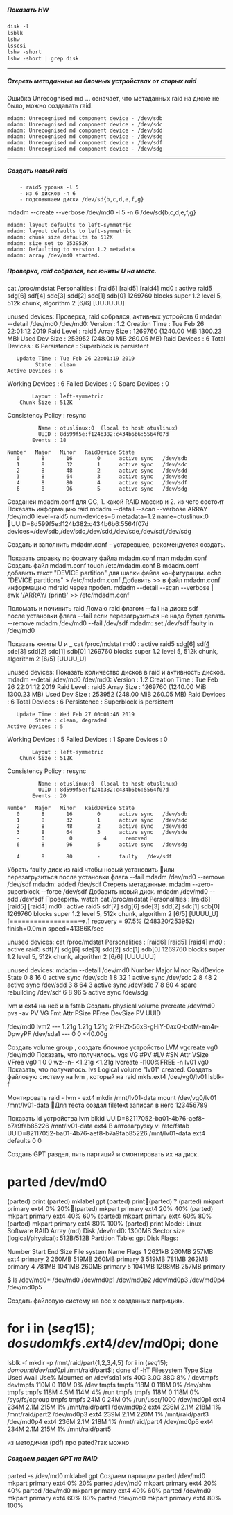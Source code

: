 
##### Показать HW
```html
disk -l
lsblk
lshw
lsscsi
lshw -short
lshw -short | grep disk
```
---

##### Стереть метаданные на блочных устройствах от старых raid
Ошибка Unrecognised md ... означает, что метаданных raid на диске не было, можно создавать raid.
```mdadm --zero-superblock --force /dev/sd{b,c,d,e,f,g}
mdadm: Unrecognised md component device - /dev/sdb
mdadm: Unrecognised md component device - /dev/sdc
mdadm: Unrecognised md component device - /dev/sdd
mdadm: Unrecognised md component device - /dev/sde
mdadm: Unrecognised md component device - /dev/sdf
mdadm: Unrecognised md component device - /dev/sdg
```

---

##### Создать новый raid
```	- устройство md0 
	- raid5 уровня -l 5
	- из 6 дисков -n 6
	- подсовываем диски /dev/sd{b,c,d,e,f,g}
```
mdadm --create --verbose /dev/md0 -l 5 -n 6 /dev/sd{b,c,d,e,f,g}
```
mdadm: layout defaults to left-symmetric
mdadm: layout defaults to left-symmetric
mdadm: chunk size defaults to 512K
mdadm: size set to 253952K
mdadm: Defaulting to version 1.2 metadata
mdadm: array /dev/md0 started.
```
##### Проверка, raid собрался, все юниты U на месте.
cat /proc/mdstat
Personalities : [raid6] [raid5] [raid4]
md0 : active raid5 sdg[6] sdf[4] sde[3] sdd[2] sdc[1] sdb[0]
      1269760 blocks super 1.2 level 5, 512k chunk, algorithm 2 [6/6] [UUUUUU]

unused devices: <none>
Проверка, raid собрался, активных устройств 6
mdadm --detail /dev/md0
 /dev/md0:
           Version : 1.2
     Creation Time : Tue Feb 26 22:01:12 2019
        Raid Level : raid5
        Array Size : 1269760 (1240.00 MiB 1300.23 MB)
     Used Dev Size : 253952 (248.00 MiB 260.05 MB)
      Raid Devices : 6
     Total Devices : 6
       Persistence : Superblock is persistent

       Update Time : Tue Feb 26 22:01:19 2019
             State : clean
    Active Devices : 6
   Working Devices : 6
    Failed Devices : 0
     Spare Devices : 0

            Layout : left-symmetric
        Chunk Size : 512K

Consistency Policy : resync

              Name : otuslinux:0  (local to host otuslinux)
              UUID : 8d599f5e:f124b382:c434b6b6:5564f07d
            Events : 18

    Number   Major   Minor   RaidDevice State
       0       8       16        0      active sync   /dev/sdb
       1       8       32        1      active sync   /dev/sdc
       2       8       48        2      active sync   /dev/sdd
       3       8       64        3      active sync   /dev/sde
       4       8       80        4      active sync   /dev/sdf
       6       8       96        5      active sync   /dev/sdg

Созданеи mdadm.conf для ОС, 
	1. какой RAID массив и 
	2. из чего состоит
Показать информацию raid
mdadm --detail --scan --verbose
ARRAY /dev/md0 level=raid5 num-devices=6 metadata=1.2 name=otuslinux:0 UUID=8d599f5e:f124b382:c434b6b6:5564f07d
   devices=/dev/sdb,/dev/sdc,/dev/sdd,/dev/sde,/dev/sdf,/dev/sdg


Создать и заполнить mdadm.conf  - устаревшее, рекомендуется создать.

Показать справку по формату файла mdadm.conf
man mdadm.conf
Создать файл mdadm.conf
touch /etc/mdadm.conf
В mdadm.conf добавить текст "DEVICE partition" для шапки файла конфигурации.
echo "DEVICE partitions" > /etc/mdadm.conf
Добавить >>  в файл mdadm.conf информацию mdraid через пробел.
mdadm --detail --scan --verbose | awk '/ARRAY/ {print}' >> /etc/mdadm.conf


Поломать и починить raid
Ломаю raid флагом --fail на диске sdf  
после установки флага --fail если перезагрузиться не надо будет делать --remove
mdadm /dev/md0 --fail /dev/sdf
mdadm: set /dev/sdf faulty in /dev/md0

Показать юниты U и _
cat /proc/mdstat
md0 : active raid5 sdg[6] sdf[4](F) sde[3] sdd[2] sdc[1] sdb[0]
      1269760 blocks super 1.2 level 5, 512k chunk, algorithm 2 [6/5] [UUUU_U]

unused devices: <none>
Показать количество дисков в raid и активность дисков.
mdadm --detail /dev/md0
/dev/md0:
           Version : 1.2
     Creation Time : Tue Feb 26 22:01:12 2019
        Raid Level : raid5
        Array Size : 1269760 (1240.00 MiB 1300.23 MB)
     Used Dev Size : 253952 (248.00 MiB 260.05 MB)
      Raid Devices : 6
     Total Devices : 6
       Persistence : Superblock is persistent

       Update Time : Wed Feb 27 00:01:46 2019
             State : clean, degraded
    Active Devices : 5
   Working Devices : 5
    Failed Devices : 1
     Spare Devices : 0

            Layout : left-symmetric
        Chunk Size : 512K

Consistency Policy : resync

              Name : otuslinux:0  (local to host otuslinux)
              UUID : 8d599f5e:f124b382:c434b6b6:5564f07d
            Events : 20

    Number   Major   Minor   RaidDevice State
       0       8       16        0      active sync   /dev/sdb
       1       8       32        1      active sync   /dev/sdc
       2       8       48        2      active sync   /dev/sdd
       3       8       64        3      active sync   /dev/sde
       -       0        0          4      removed
       6       8       96        5      active sync   /dev/sdg

       4       8       80        -      faulty   /dev/sdf



Убрать faulty диск из raid  чтобы новый установить или перезагрузиться после установки флага --fail
mdadm /dev/md0 --remove /dev/sdf
mdadm: added /dev/sdf
Стереть метаданные.
mdadm --zero-superblock --force /dev/sdf
Добавить новый диск.
mdadm /dev/md0 --add /dev/sdf
Проверить.
watch cat /proc/mdstat
Personalities : [raid6] [raid5] [raid4]
md0 : active raid5 sdf[7] sdg[6] sde[3] sdd[2] sdc[1] sdb[0]
      1269760 blocks super 1.2 level 5, 512k chunk, algorithm 2 [6/5] [UUUU_U]
      [===================>.]  recovery = 97.5% (248320/253952) finish=0.0min speed=41386K/sec

unused devices: <none>
cat /proc/mdstat
Personalities : [raid6] [raid5] [raid4]
md0 : active raid5 sdf[7] sdg[6] sde[3] sdd[2] sdc[1] sdb[0]
      1269760 blocks super 1.2 level 5, 512k chunk, algorithm 2 [6/6] [UUUUUU]

unused devices: <none>
mdadm --detail /dev/md0
    Number   Major   Minor   RaidDevice State
       0       8       16        0      active sync   /dev/sdb
       1       8       32        1      active sync   /dev/sdc
       2       8       48        2      active sync   /dev/sdd
       3       8       64        3      active sync   /dev/sde
       7       8       80        4      spare rebuilding   /dev/sdf
       6       8       96        5      active sync   /dev/sdg

lvm и ext4 на неё и в fstab
Создать physical volume
pvcreate /dev/md0
pvs -av
  PV         VG Fmt  Attr PSize PFree DevSize PV UUID

  /dev/md0      lvm2 ---  1.21g 1.21g   1.21g 2rPHZt-56xB-gHiY-0axQ-botM-am4r-DpwyPF
  /dev/sda1          ---     0     0  <40.00g

Создать volume group , создать блочное устройство LVM
vgcreate vg0 /dev/md0
Показать, что получилось.
vgs
  VG  #PV #LV #SN Attr   VSize  VFree
  vg0   1   0   0 wz--n- <1.21g <1.21g
lvcreate -l100%FREE -n lv01 vg0
Показать, что получилось.
lvs
  Logical volume "lv01" created.
Создать файловую систему на lvm , который на raid
mkfs.ext4 /dev/vg0/lv01
lsblk-f

Монтировать raid - lvm - ext4
mkdir /mnt/lv01-data
mount /dev/vg0/lv01 /mnt/lv01-data
Для теста создал filetext записал в него 123456789

Показать id устройства lvm
blkid
UUID=82117052-ba01-4b76-aef8-b7a9fab85226 /mnt/lv01-data ext4
В автозагрузку
vi /etc/fstab
UUID=82117052-ba01-4b76-aef8-b7a9fab85226 /mnt/lv01-data ext4 defaults  0 0

Создать GPT раздел, пять партиций и смонтировать их на диск.

# parted /dev/md0
(parted) print
(parted) mklabel gpt
(parted) print(parted) ?
(parted) mkpart primary ext4 0% 20%(parted) mkpart primary ext4 20% 40%
(parted) mkpart primary ext4 40% 60%
(parted) mkpart primary ext4 60% 80%
(parted) mkpart primary ext4 80% 100%
(parted) print
Model: Linux Software RAID Array (md)
Disk /dev/md0: 1300MB
Sector size (logical/physical): 512B/512B
Partition Table: gpt
Disk Flags:

Number  Start   End     Size   File system  Name     Flags
 1      2621kB  260MB   257MB  ext4         primary
 2      260MB   519MB   260MB               primary
 3      519MB   781MB   262MB               primary
 4      781MB   1041MB  260MB               primary
 5      1041MB  1298MB  257MB               primary

$ ls /dev/md0*
/dev/md0  /dev/md0p1  /dev/md0p2  /dev/md0p3  /dev/md0p4  /dev/md0p5

Создать файловую систему на все х созданных патрициях.
# for i in $(seq 1 5); do sudo mkfs.ext4 /dev/md0p$i; done
lsblk -f
mkdir -p /mnt/raid/part{1,2,3,4,5}
for i in $(seq 1 5); do mount /dev/md0p$i /mnt/raid/part$i; done
df -hT
Filesystem     Type      Size  Used Avail Use% Mounted on
/dev/sda1      xfs        40G  3.0G   38G   8% /
devtmpfs       devtmpfs  110M     0  110M   0% /dev
tmpfs          tmpfs     118M     0  118M   0% /dev/shm
tmpfs          tmpfs     118M  4.5M  114M   4% /run
tmpfs          tmpfs     118M     0  118M   0% /sys/fs/cgroup
tmpfs          tmpfs      24M     0   24M   0% /run/user/1000
/dev/md0p1     ext4      234M  2.1M  215M   1% /mnt/raid/part1
/dev/md0p2     ext4      236M  2.1M  218M   1% /mnt/raid/part2
/dev/md0p3     ext4      239M  2.1M  220M   1% /mnt/raid/part3
/dev/md0p4     ext4      236M  2.1M  218M   1% /mnt/raid/part4
/dev/md0p5     ext4      234M  2.1M  215M   1% /mnt/raid/part5


из методички (pdf) про pated?так можно
##### Создаем раздел GPT на RAID
parted -s /dev/md0 mklabel gpt
Создаем партиции
parted /dev/md0 mkpart primary ext4 0% 20%
parted /dev/md0 mkpart primary ext4 20% 40%
parted /dev/md0 mkpart primary ext4 40% 60%
parted /dev/md0 mkpart primary ext4 60% 80%
parted /dev/md0 mkpart primary ext4 80% 100%

